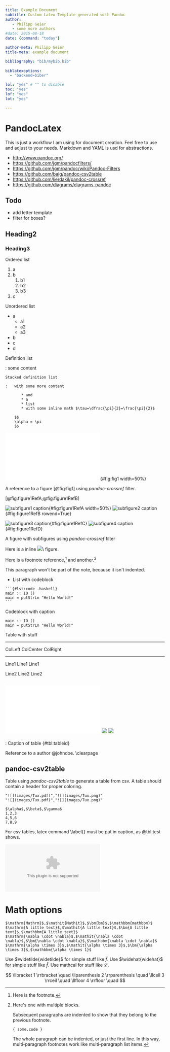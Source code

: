 ```yaml
---
title: Example Document
subtitle: Custom Latex Template generated with Pandoc 
author: 
   - Philipp Geier 
   - some more authors 
#date: 2015-08-18
date: {command: "today"}

author-meta: Philipp Geier
title-meta: example document

bibliography: "bib/mybib.bib"
                                                                      
biblatexoptions:
  - "backend=biber"

lol: "yes" # "" to disable
toc: "yes"
lof: "yes"
lot: "yes"

---
```



# PandocLatex

This is just a workflow I am using for document creation. Feel free to use and adjust to your needs.
Markdown and YAML is usd for abstractions.

   * <http://www.pandoc.org/>
   * <https://github.com/jgm/pandocfilters/>
   * <https://github.com/jgm/pandoc/wiki/Pandoc-Filters>
   * <https://github.com/baig/pandoc-csv2table>
   * <https://github.com/lierdakil/pandoc-crossref>
   * <https://github.com/diagrams/diagrams-pandoc>

## Todo

   * add letter template
   * filter for boxes?

## Heading2 

### Heading3

Ordered list

   1. a
   2. b
      1. b1
      2. b2
      3. b3
   3. c
   
   
Unordered list

   * a
      * a1
      * a2
      * a3
   * b
   * c
   * d


Definition list

:   some content

    Stacked definition list
  
    :   with some more content 
    
           * and
           * a 
           * list
           * with some inline math $\tau=\dfrac{\pi}{2}=\frac{\pi}{2}$

        $$
        \alpha = \pi
        $$


![A figure](images/Tux.pdf){#fig:fig1 width=50%}

A reference to a figure [@fig:fig1] using _pandoc-crossref_ filter.

[@fig:figure1RefA;@fig:figure1RefB]

<div id="fig:figure1Ref" style="align: center">

![subfigure1 caption](images/Tux_small.png "fig:"){#fig:figure1RefA width=50%}
![subfigure2 caption](images/Tux_small.png "fig:"){#fig:figure1RefB rowend=True}

![subfigure3 caption](images/Tux_small.png "fig:"){#fig:figure1RefC}
![subfigure4 caption](images/Tux_small.png "fig:"){#fig:figure1RefD}

A figure with subfigures using _pandoc-crossref_ filter
</div>

<!-- ![Image created with tikz in a separate document](tikz/tikzexample.pdf)
-->

<!-- a comment, not going to be processed -->

Here is a inline ![](images/icon216x16.png)\ figure.


Here is a footnote reference,[^1] and another.[^longnote]

[^1]: Here is the footnote.

[^longnote]: Here's one with multiple blocks.

    Subsequent paragraphs are indented to show that they
    belong to the previous footnote.
    
        { some.code }
            
    The whole paragraph can be indented, or just the first
    line.  In this way, multi-paragraph footnotes work like
    multi-paragraph list items.
                        
This paragraph won't be part of the note, because it
isn't indented.


   * List with codeblock

    ```{#lst:code .haskell}
    main :: IO ()
    main = putStrLn "Hello World!"
    ```
    

Codeblock with caption

```{#lst:code .haskell caption="test"}
main :: IO ()
main = putStrLn "Hello World!"
```

Table with stuff

-------------------------------------------------------------------------------
ColLeft                   ColCenter                                    ColRight
----------------------  ------------------------------  -----------------------
Line1                   Line1                           Line1

Line2                   Line2                           Line2

![](images/Tux.pdf)     ![](images/Tux.png)             ![](images/Tux.png)
-------------------------------------------------------------------------------

: Caption of table {#tbl:tableid}

Reference to a author @johndoe.
\clearpage

## pandoc-csv2table

Table using _pandoc-csv2table_ to generate a table from csv.
A table should contain a header for proper coloring.

```` {.table #my-id type="multiline" inlinemarkdown="yes" aligns="RL" caption="2x2 images in a table" header="no"}
"![](images/Tux.pdf)","![](images/Tux.png)"
"![](images/Tux.pdf)","![](images/Tux.png)"
```` 

```` {.table type="multiline" aligns="RCL" caption="\label{tbl:test} a table" header="yes"}
$\alpha$,$\beta$,$\gamma$
1,2,3
4,5,6
7,8,9
```` 

For csv tables, latex command \label{} must be put in caption, as @tbl:test shows.

![\label{tbl:extern} Table in a external csv myll](doc/table.csv)

# Math options

```` {.table type="multiline" aligns="C" caption="a table" header="yes"}
$\mathrm{Mathrm}$,$\mathit{Mathit}$,$\bm{bm}$,$\mathbbm{mathbbm}$
$\mathrm{A little text}$,$\mathit{A little text}$,$\bm{A little text}$,$\mathbbm{A little text}$
$\mathrm{\nabla \cdot \nabla}$,$\mathit{\nabla \cdot \nabla}$,$\bm{\nabla \cdot \nabla}$,$\mathbbm{\nabla \cdot \nabla}$
$\mathrm{\alpha \times 3}$,$\mathit{\alpha \times 3}$,$\bm{\alpha \times 3}$,$\mathbbm{\alpha \times 1}$
```` 

Use $\widetilde{widetilde}$ for simple stuff like $\widetilde{f}$.
Use $\widehat{widehat}$ for simple stuff like $\widehat{f}$.
Use mathcal for stuff like $\mathcal{L}$.

$$
  \llbracket     1 \rrbracket       \quad
  \llparenthesis 2 \rrparenthesis   \quad
  \llceil        3 \rrceil          \quad
  \llfloor       4 \rrfloor         \quad
$$
